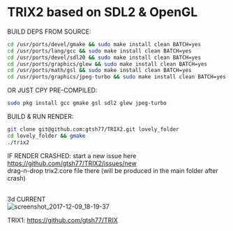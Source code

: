 # TRIX2 based on SDL2 & OpenGL<br/>
BUILD DEPS FROM SOURCE:
```sh
cd /usr/ports/devel/gmake && sudo make install clean BATCH=yes
cd /usr/ports/lang/gcc && sudo make install clean BATCH=yes
cd /usr/ports/devel/sdl20 && sudo make install clean BATCH=yes
cd /usr/ports/graphics/glew && sudo make install clean BATCH=yes
cd /usr/ports/math/gsl && sudo make install clean BATCH=yes
cd /usr/ports/graphics/jpeg-turbo && sudo make install clean BATCH=yes
```
OR JUST CPY PRE-COMPILED:
```sh
sudo pkg install gcc gmake gsl sdl2 glew jpeg-turbo
```
BUILD & RUN RENDER:
```sh
git clone git@github.com:gtsh77/TRIX2.git lovely_folder
cd lovely_folder && gmake
./trix2
```
IF RENDER CRASHED:
start a new issue here https://github.com/gtsh77/TRIX2/issues/new <br/>
drag-n-drop trix2.core file there (will be produced in the main folder after crash)<br/><br/>

3d CURRENT<br/>
![screenshot_2017-12-09_18-19-37](https://user-images.githubusercontent.com/8376353/33796860-0f0da370-dd0e-11e7-9c1a-bdc7da39998e.png)<br />

TRIX1: https://github.com/gtsh77/TRIX